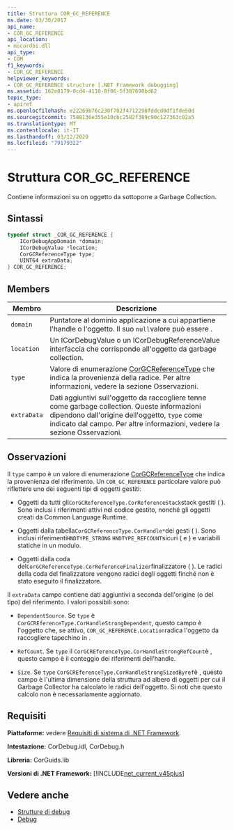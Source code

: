 ```yaml
---
title: Struttura COR_GC_REFERENCE
ms.date: 03/30/2017
api_name:
- COR_GC_REFERENCE
api_location:
- mscordbi.dll
api_type:
- COM
f1_keywords:
- COR_GC_REFERENCE
helpviewer_keywords:
- COR_GC_REFERENCE structure [.NET Framework debugging]
ms.assetid: 162e8179-0cd4-4110-8f06-5f387698bd62
topic_type:
- apiref
ms.openlocfilehash: e22269b76c230f702f4712298fddcd0df1fde50d
ms.sourcegitcommit: 7588136e355e10cbc2582f389c90c127363c02a5
ms.translationtype: MT
ms.contentlocale: it-IT
ms.lasthandoff: 03/12/2020
ms.locfileid: "79179322"
---
```

# <a name="cor_gc_reference-structure"></a>Struttura COR_GC_REFERENCE
Contiene informazioni su on oggetto da sottoporre a Garbage Collection.  
  
## <a name="syntax"></a>Sintassi  
  
```cpp  
typedef struct _COR_GC_REFERENCE {  
    ICorDebugAppDomain *domain;
    ICorDebugValue *location;  
    CorGCReferenceType type;  
    UINT64 extraData;  
} COR_GC_REFERENCE;  
```  
  
## <a name="members"></a>Members  
  
|Membro|Descrizione|  
|------------|-----------------|  
|`domain`|Puntatore al dominio applicazione a cui appartiene l'handle o l'oggetto. Il suo `null`valore può essere .|  
|`location`|Un ICorDebugValue o un ICorDebugReferenceValue interfaccia che corrisponde all'oggetto da garbage collection.|  
|`type`|Valore di enumerazione [CorGCReferenceType](corgcreferencetype-enumeration.md) che indica la provenienza della radice. Per altre informazioni, vedere la sezione Osservazioni.|  
|`extraData`|Dati aggiuntivi sull'oggetto da raccogliere tenne come garbage collection. Queste informazioni dipendono dall'origine dell'oggetto, `type` come indicato dal campo. Per altre informazioni, vedere la sezione Osservazioni.|  
  
## <a name="remarks"></a>Osservazioni  
 Il `type` campo è un valore di enumerazione [CorGCReferenceType](corgcreferencetype-enumeration.md) che indica la provenienza del riferimento. Un `COR_GC_REFERENCE` particolare valore può riflettere uno dei seguenti tipi di oggetti gestiti:  
  
- Oggetti da tutti gli`CorGCReferenceType.CorReferenceStack`stack gestiti ( ). Sono inclusi i riferimenti attivi nel codice gestito, nonché gli oggetti creati da Common Language Runtime.  
  
- Oggetti dalla tabella`CorGCReferenceType.CorHandle*`dei gesti ( ). Sono inclusi riferimenti`HNDTYPE_STRONG` `HNDTYPE_REFCOUNT`sicuri ( e ) e variabili statiche in un modulo.  
  
- Oggetti dalla coda del`CorGCReferenceType.CorReferenceFinalizer`finalizzatore ( ). Le radici della coda del finalizzatore vengono radici degli oggetti finché non è stato eseguito il finalizzatore.  
  
 Il `extraData` campo contiene dati aggiuntivi a seconda dell'origine (o del tipo) del riferimento. I valori possibili sono:  
  
- `DependentSource`. Se `type` è `CorGCREferenceType.CorHandleStrongDependent`, questo campo è l'oggetto che, se attivo, `COR_GC_REFERENCE.Location`radica l'oggetto da raccogliere tapechino in .  
  
- `RefCount`. Se `type` il `CorGCREferenceType.CorHandleStrongRefCount`è , questo campo è il conteggio dei riferimenti dell'handle.  
  
- `Size`. Se `type` `CorGCREferenceType.CorHandleStrongSizedByref`è , questo campo è l'ultima dimensione della struttura ad albero di oggetti per cui il Garbage Collector ha calcolato le radici dell'oggetto. Si noti che questo calcolo non è necessariamente aggiornato.  
  
## <a name="requirements"></a>Requisiti  
 **Piattaforme:** vedere [Requisiti di sistema di .NET Framework](../../get-started/system-requirements.md).  
  
 **Intestazione:** CorDebug.idl, CorDebug.h  
  
 **Libreria:** CorGuids.lib  
  
 **Versioni di .NET Framework:** [!INCLUDE[net_current_v45plus](../../../../includes/net-current-v45plus-md.md)]  
  
## <a name="see-also"></a>Vedere anche

- [Strutture di debug](debugging-structures.md)
- [Debug](index.md)
